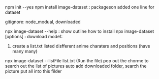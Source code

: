 npm init --yes
npm install image-dataset : packageson added one line for dataset


gitignore: node_modual, downloaded

npx image-dataset  --help : show outline how to install
npx image-dataset [options] :
download mode1: 
1. create a list.txt
listed disfferent anime charaters and positions (have many many)

npx image-dataset --listFile list.txt (Run the file)
pop out the chorme to search out the list of pictures
auto add downloaded folder, search the picture put all into this filder
